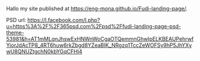 Hallo
my site  published at 
https://eng-mona.github.io/Fudi-landing-page/.

PSD url:
https://l.facebook.com/l.php?u=https%3A%2F%2F365psd.com%2Fpsd%2Ffudi-landing-page-psd-theme-53981&h=AT1mMLqnJhswExHNWnWoCgaOTQemmnGhwIpELKBEAUPehrwfYiorJdAcTP8_4RT6huw6rkZbgd8YZeaBIK_NRgzq1TccZeWOFSy9hP5JhYXywU8QNUZtgchN0kbYGqCFHl4
